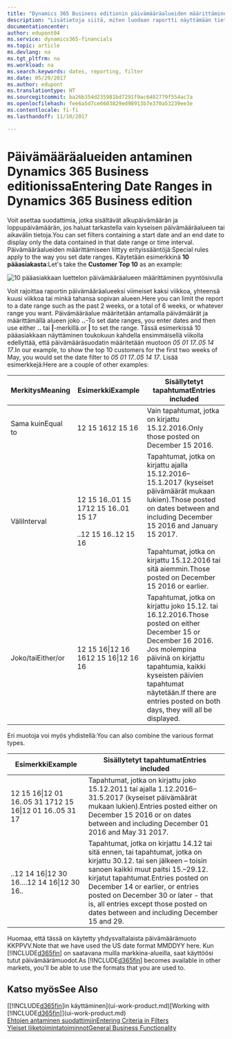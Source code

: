 ```yaml
---
title: "Dynamics 365 Business editionin päivämääräalueiden määrittäminen | Microsoft Docs"
description: "Lisätietoja siitä, miten luodaan raportti näyttämään tietyn ajanjakson tiedot käyttämällä Dynamics 365 Business editionin päivämääräalueita."
documentationcenter: 
author: edupont04
ms.service: dynamics365-financials
ms.topic: article
ms.devlang: na
ms.tgt_pltfrm: na
ms.workload: na
ms.search.keywords: dates, reporting, filter
ms.date: 05/29/2017
ms.author: edupont
ms.translationtype: HT
ms.sourcegitcommit: ba26b354d235981bd7291f9ac6402779f554ac7a
ms.openlocfilehash: fee6a5d7ce6603829ed98913b7e370a53239ee3e
ms.contentlocale: fi-fi
ms.lasthandoff: 11/10/2017

---
```

# <a name="entering-date-ranges-in-dynamics-365-business-edition"></a><span data-ttu-id="b82d3-103">Päivämääräalueiden antaminen Dynamics 365 Business editionissa</span><span class="sxs-lookup"><span data-stu-id="b82d3-103">Entering Date Ranges in Dynamics 365 Business edition</span></span> 
<span data-ttu-id="b82d3-104">Voit asettaa suodattimia, jotka sisältävät alkupäivämäärän ja loppupäivämäärän, jos haluat tarkastella vain kyseisen päivämääräalueen tai aikavälin tietoja.</span><span class="sxs-lookup"><span data-stu-id="b82d3-104">You can set filters containing a start date and an end date to display only the data contained in that date range or time interval.</span></span> <span data-ttu-id="b82d3-105">Päivämääräalueiden määrittämiseen liittyy erityissääntöjä:</span><span class="sxs-lookup"><span data-stu-id="b82d3-105">Special rules apply to the way you set date ranges.</span></span> <span data-ttu-id="b82d3-106">Käytetään esimerkkinä **10 pääasiakasta**:</span><span class="sxs-lookup"><span data-stu-id="b82d3-106">Let's take the **Customer Top 10** as an example:</span></span>

![10 pääasiakkaan luettelon päivämääräalueen määrittäminen pyyntösivulla](./media/ui-enter-date-ranges/customer-top10-list.png)

<span data-ttu-id="b82d3-108">Voit rajoittaa raportin päivämääräalueeksi viimeiset kaksi viikkoa, yhteensä kuusi viikkoa tai minkä tahansa sopivan alueen.</span><span class="sxs-lookup"><span data-stu-id="b82d3-108">Here you can limit the report to a date range such as the past 2 weeks, or a total of 6 weeks, or whatever range you want.</span></span> <span data-ttu-id="b82d3-109">Päivämääräalue määritetään antamalla päivämäärät ja määrittämällä alueen joko **..**-</span><span class="sxs-lookup"><span data-stu-id="b82d3-109">To set date ranges, you enter dates and then use either **..**</span></span> <span data-ttu-id="b82d3-110">tai **|**-merkillä.</span><span class="sxs-lookup"><span data-stu-id="b82d3-110">or **|** to set the range.</span></span> <span data-ttu-id="b82d3-111">Tässä esimerkissä 10 pääasiakkaan näyttäminen toukokuun kahdella ensimmäisellä viikolla edellyttää, että päivämääräsuodatin määritetään muotoon *05 01 17..05 14 17*.</span><span class="sxs-lookup"><span data-stu-id="b82d3-111">In our example, to show the top 10 customers for the first two weeks of May, you would set the date filter to *05 01 17..05 14 17*.</span></span>
<span data-ttu-id="b82d3-112">Lisää esimerkkejä:</span><span class="sxs-lookup"><span data-stu-id="b82d3-112">Here are a couple of other examples:</span></span>

| <span data-ttu-id="b82d3-113">Merkitys</span><span class="sxs-lookup"><span data-stu-id="b82d3-113">Meaning</span></span> | <span data-ttu-id="b82d3-114">Esimerkki</span><span class="sxs-lookup"><span data-stu-id="b82d3-114">Example</span></span> | <span data-ttu-id="b82d3-115">Sisällytetyt tapahtumat</span><span class="sxs-lookup"><span data-stu-id="b82d3-115">Entries included</span></span> |
|---|---|---|
|<span data-ttu-id="b82d3-116">Sama kuin</span><span class="sxs-lookup"><span data-stu-id="b82d3-116">Equal to</span></span>| <span data-ttu-id="b82d3-117">12 15 16</span><span class="sxs-lookup"><span data-stu-id="b82d3-117">12 15 16</span></span> |<span data-ttu-id="b82d3-118">Vain tapahtumat, jotka on kirjattu 15.12.2016.</span><span class="sxs-lookup"><span data-stu-id="b82d3-118">Only those posted on December 15 2016.</span></span>|
|<span data-ttu-id="b82d3-119">Väli</span><span class="sxs-lookup"><span data-stu-id="b82d3-119">Interval</span></span>| <span data-ttu-id="b82d3-120">12 15 16..01 15 17</span><span class="sxs-lookup"><span data-stu-id="b82d3-120">12 15 16..01 15 17</span></span><br /><br /><span data-ttu-id="b82d3-121">..12 15 16</span><span class="sxs-lookup"><span data-stu-id="b82d3-121">..12 15 16</span></span>|<span data-ttu-id="b82d3-122">Tapahtumat, jotka on kirjattu ajalla 15.12.2016–15.1.2017 (kyseiset päivämäärät mukaan lukien).</span><span class="sxs-lookup"><span data-stu-id="b82d3-122">Those posted on dates between and including December 15 2016 and January 15 2017.</span></span><br /><br /><span data-ttu-id="b82d3-123">Tapahtumat, jotka on kirjattu 15.12.2016 tai sitä aiemmin.</span><span class="sxs-lookup"><span data-stu-id="b82d3-123">Those posted on December 15 2016 or earlier.</span></span>|
|<span data-ttu-id="b82d3-124">Joko/tai</span><span class="sxs-lookup"><span data-stu-id="b82d3-124">Either/or</span></span>|<span data-ttu-id="b82d3-125">12 15 16&#124;12 16 16</span><span class="sxs-lookup"><span data-stu-id="b82d3-125">12 15 16&#124;12 16 16</span></span>|<span data-ttu-id="b82d3-126">Tapahtumat, jotka on kirjattu joko 15.12. tai 16.12.2016.</span><span class="sxs-lookup"><span data-stu-id="b82d3-126">Those posted on either December 15 or December 16 2016.</span></span> <span data-ttu-id="b82d3-127">Jos molempina päivinä on kirjattu tapahtumia, kaikki kyseisten päivien tapahtumat näytetään.</span><span class="sxs-lookup"><span data-stu-id="b82d3-127">If there are entries posted on both days, they will all be displayed.</span></span>|

<span data-ttu-id="b82d3-128">Eri muotoja voi myös yhdistellä:</span><span class="sxs-lookup"><span data-stu-id="b82d3-128">You can also combine the various format types.</span></span>

| <span data-ttu-id="b82d3-129">Esimerkki</span><span class="sxs-lookup"><span data-stu-id="b82d3-129">Example</span></span> | <span data-ttu-id="b82d3-130">Sisällytetyt tapahtumat</span><span class="sxs-lookup"><span data-stu-id="b82d3-130">Entries included</span></span> |
|---|---|
|<span data-ttu-id="b82d3-131">12 15 16&#124;12 01 16..05 31 17</span><span class="sxs-lookup"><span data-stu-id="b82d3-131">12 15 16&#124;12 01 16..05 31 17</span></span> | <span data-ttu-id="b82d3-132">Tapahtumat, jotka on kirjattu joko 15.12.2011 tai ajalla 1.12.2016– 31.5.2017 (kyseiset päivämäärät mukaan lukien).</span><span class="sxs-lookup"><span data-stu-id="b82d3-132">Entries posted either on December 15 2016 or on dates between and including December 01 2016 and May 31 2017.</span></span> |
|<span data-ttu-id="b82d3-133">..12 14 16&#124;12 30 16..</span><span class="sxs-lookup"><span data-stu-id="b82d3-133">..12 14 16&#124;12 30 16..</span></span> | <span data-ttu-id="b82d3-134">Tapahtumat, jotka on kirjattu 14.12 tai sitä ennen, tai tapahtumat, jotka on kirjattu 30.12. tai sen jälkeen – toisin sanoen kaikki muut paitsi 15.–29.12. kirjatut tapahtumat.</span><span class="sxs-lookup"><span data-stu-id="b82d3-134">Entries posted on December 14 or earlier, or entries posted on December 30 or later - that is, all entries except those posted on dates between and including December 15 and 29.</span></span> |

<span data-ttu-id="b82d3-135">Huomaa, että tässä on käytetty yhdysvaltalaista päivämäärämuoto KKPPVV.</span><span class="sxs-lookup"><span data-stu-id="b82d3-135">Note that we have used the US date format MMDDYY here.</span></span> <span data-ttu-id="b82d3-136">Kun [!INCLUDE[d365fin](includes/d365fin_md.md)] on saatavana muilla markkina-alueilla, saat käyttöösi tutut päivämäärämuodot.</span><span class="sxs-lookup"><span data-stu-id="b82d3-136">As [!INCLUDE[d365fin](includes/d365fin_md.md)] becomes available in other markets, you'll be able to use the formats that you are used to.</span></span>

## <a name="see-also"></a><span data-ttu-id="b82d3-137">Katso myös</span><span class="sxs-lookup"><span data-stu-id="b82d3-137">See Also</span></span>
<span data-ttu-id="b82d3-138">[[!INCLUDE[d365fin](includes/d365fin_long_md.md)]in käyttäminen](ui-work-product.md)</span><span class="sxs-lookup"><span data-stu-id="b82d3-138">[Working with [!INCLUDE[d365fin](includes/d365fin_long_md.md)]](ui-work-product.md)</span></span>  
[<span data-ttu-id="b82d3-139">Ehtojen antaminen suodattimiin</span><span class="sxs-lookup"><span data-stu-id="b82d3-139">Entering Criteria in Filters </span></span>](ui-enter-criteria-filters.md)  
[<span data-ttu-id="b82d3-140">Yleiset liiketoimintatoiminnot</span><span class="sxs-lookup"><span data-stu-id="b82d3-140">General Business Functionality</span></span>](ui-across-business-areas.md)

